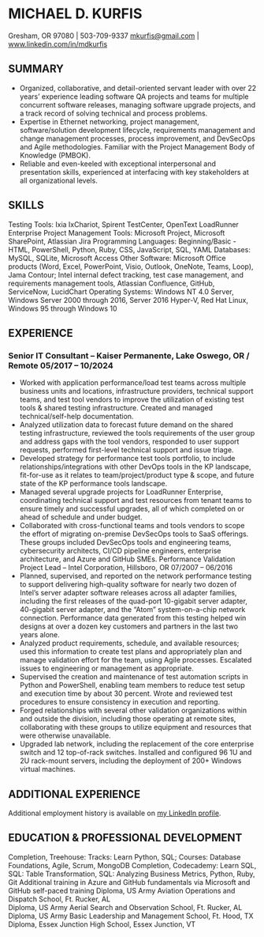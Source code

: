 # MICHAEL D. KURFIS
 
Gresham, OR 97080 | 503-709-9337
mkurfis@gmail.com  |  www.linkedin.com/in/mdkurfis 

## SUMMARY												
- Organized, collaborative, and detail-oriented servant leader with over 22 years’ experience leading software QA projects and teams for multiple concurrent software releases, managing software upgrade projects, and a track record of solving technical and process problems. 
- Expertise in Ethernet networking, project management, software/solution development lifecycle, requirements management and change management processes, process improvement, and DevSecOps and Agile methodologies. Familiar with the Project Management Body of Knowledge (PMBOK).
- Reliable and even-keeled with exceptional interpersonal and presentation skills, experienced at interfacing with key stakeholders at all organizational levels.

## SKILLS													
Testing Tools:	Ixia IxChariot, Spirent TestCenter, OpenText LoadRunner Enterprise
Project Management Tools:	Microsoft Project, Microsoft SharePoint, Atlassian Jira
Programming Languages:	Beginning/Basic - HTML, PowerShell, Python, Ruby, CSS, JavaScript, SQL, YAML
Databases:	MySQL, SQLite, Microsoft Access
Other Software: 	Microsoft Office products (Word, Excel, PowerPoint, Visio, Outlook, OneNote, Teams, Loop), Jama Contour; Intel internal defect tracking, test case management, and requirements management tools, Atlassian Confluence, GitHub, ServiceNow, LucidChart
Operating Systems:	Windows NT 4.0 Server, Windows Server 2000 through 2016, Server 2016 Hyper-V, Red Hat Linux, Windows 95 through Windows 10

## EXPERIENCE												
### Senior IT Consultant – Kaiser Permanente, Lake Oswego, OR / Remote		05/2017 – 10/2024
- Worked with application performance/load test teams across multiple business units and locations, infrastructure providers, technical support teams, and test tool vendors to improve the utilization of existing test tools & shared testing infrastructure. Created and managed technical/self-help documentation.
- Analyzed utilization data to forecast future demand on the shared testing infrastructure, reviewed the tools requirements of the user group and address gaps with the tool vendors, responded to user support requests, performed first-level technical support and issue triage. 
- Developed strategy for performance test tools portfolio, to include relationships/integrations with other DevOps tools in the KP landscape, fit-for-use as it relates to team/project/product type & scope, and future state of the KP performance tools landscape.
- Managed several upgrade projects for LoadRunner Enterprise, coordinating technical support and test resources from tenant teams to ensure timely and successful upgrades, all of which completed on or ahead of schedule and under budget. 
- Collaborated with cross-functional teams and tools vendors to scope the effort of migrating on-premise DevSecOps tools to SaaS offerings. These groups included DevSecOps tools and engineering teams, cybersecurity architects, CI/CD pipeline engineers, enterprise architecture, and Azure and GitHub SMEs.
Performance Validation Project Lead – Intel Corporation, Hillsboro, OR		07/2007 – 06/2016
- Planned, supervised, and reported on the network performance testing to support delivering high-quality software for nearly two dozen of Intel’s server adapter software releases across all adapter families, including the first releases of the quad-port 10-gigabit server adapter, 40-gigabit server adapter, and the “Atom” system-on-a-chip network connection. Performance data generated from this testing helped win designs at over a dozen key customers and partners in the last two years alone.
- Analyzed product requirements, schedule, and available resources; used this information to create test plans and appropriately plan and manage validation effort for the team, using Agile processes. Escalated issues to engineering or management as appropriate.
- Supervised the creation and maintenance of test automation scripts in Python and PowerShell, enabling team members to reduce test setup and execution time by about 30 percent. Wrote and reviewed test procedures to ensure consistency in execution and reporting.
- Forged relationships with several other validation organizations within and outside the division, including those operating at remote sites, collaborating with these groups to utilize equipment and resources that were otherwise unavailable.
- Upgraded lab network, including the replacement of the core enterprise switch and 12 top-of-rack switches. Installed and configured 96 1U and 2U rack-mount servers, including the deployment of 200+ Windows virtual machines.

## ADDITIONAL EXPERIENCE									
Additional employment history is available on [my LinkedIn profile](https://www.linkedin.com/in/mdkurfis/).

## EDUCATION & PROFESSIONAL DEVELOPMENT						
Completion, Treehouse: 	Tracks: Learn Python, SQL; Courses: Database Foundations, Agile, Scrum, MongoDB	
Completion, Codecademy: 	Learn SQL, SQL: Table Transformation, SQL: Analyzing Business Metrics, Python, Ruby, Git
Additional training in Azure and GitHub fundamentals via Microsoft and GitHub self-paced training
Diploma, US Army Aviation Operations and Dispatch School, Ft. Rucker, AL			
Diploma, US Army Aerial Search and Observation School, Ft. Rucker, AL				
Diploma, US Army Basic Leadership and Management School, Ft. Hood, TX			
Diploma, Essex Junction High School, Essex Junction, VT	
